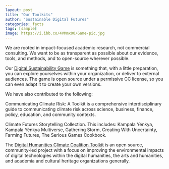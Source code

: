 ```yaml
---
layout: post
title: "Our Toolkits"
author: "Sustainable Digital Futures"
categories: facts
tags: [sample]
image: https://i.ibb.co/4VMmx00/Game-pic.jpg
---
```


We are rooted in impact-focused academic research, not commercial consulting. We want to be as transparent as possible about our evidence, tools, and methods, and to open-source wherever possible. 

Our [Digital Sustainability Game](https://docs.google.com/presentation/d/1T08KqkOaDPCbWX5MuUuceSEbYffDygYGtyKxsM_txZs/edit) is something that, with a little preparation, you can explore yourselves within your organization, or deliver to external audiences. The game is open source under a permissive CC license, so you can even adapt it to create your own versions.

We have also contributed to the following:

Communicating Climate Risk: A Toolkit is a comprehensive interdisciplinary guide to communicating climate risk across science, business, finance, policy, education, and community contexts.

Climate Futures Storytelling Collection. This includes: Kampala Yénkya, Kampala Yénkya Multiverse, Gathering Storm, Creating With Uncertainty, Farming Futures, The Serious Games Cookbook.  

The [Digital Humanities Climate Coalition Toolkit](https://sas-dhrh.github.io/dhcc-toolkit/) is an open source, community-led project with a focus on improving the environmental impacts of digital technologies within the digital humanities, the arts and humanities, and academia and cultural heritage organizations generally.

